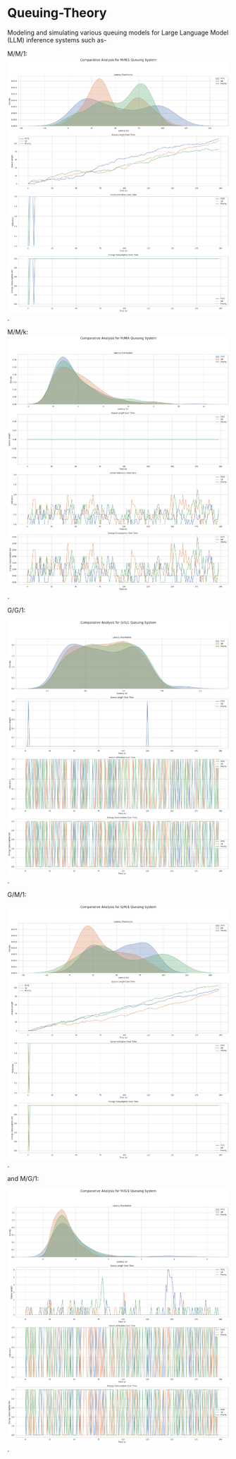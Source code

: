 # Queuing-Theory
Modeling and simulating various queuing models for Large Language Model (LLM) inference systems such as- 

M/M/1:
![M/M/1](https://github.com/1lmao/Queuing-Theory/raw/main/images/mm1.png).

M/M/k: 
![M/M/k](https://github.com/1lmao/Queuing-Theory/raw/main/images/mmk.png).

G/G/1: 

![G/G/1](https://github.com/1lmao/Queuing-Theory/raw/main/images/gg1.png).

G/M/1: 

![G/M/1](https://github.com/1lmao/Queuing-Theory/raw/main/images/gm1.png).

and M/G/1:

![M/G/1](https://github.com/1lmao/Queuing-Theory/raw/main/images/mg1.png).
